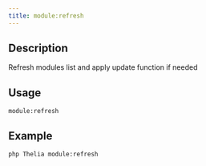 ```yaml
---
title: module:refresh
---
```


## Description
Refresh modules list and apply update function if needed

## Usage
```shell
module:refresh
```

## Example
```shell
php Thelia module:refresh
